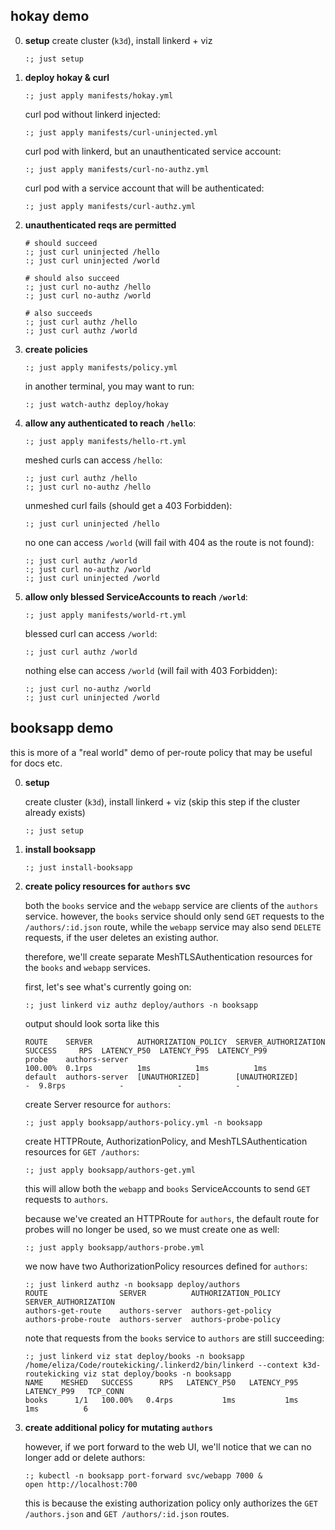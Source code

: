 ## hokay demo

0. **setup**
   create cluster (`k3d`), install linkerd + viz

   ```shell
   :; just setup
   ```

1. **deploy hokay & curl**

   ```shell
   :; just apply manifests/hokay.yml
   ```

   curl pod without linkerd injected:
   ```shell
   :; just apply manifests/curl-uninjected.yml
   ```

   curl pod with linkerd, but an unauthenticated service account:
   ```shell
   :; just apply manifests/curl-no-authz.yml
   ```

   curl pod with a service account that will be authenticated:
   ```shell
   :; just apply manifests/curl-authz.yml
   ```

2. **unauthenticated reqs are permitted**
   ```shell
   # should succeed
   :; just curl uninjected /hello
   :; just curl uninjected /world
   ```

   ```shell
   # should also succeed
   :; just curl no-authz /hello
   :; just curl no-authz /world
   ```

   ```shell
   # also succeeds
   :; just curl authz /hello
   :; just curl authz /world
   ```

3. **create policies**
   ```shell
   :; just apply manifests/policy.yml
   ```

   in another terminal, you may want to run:
   ```
   :; just watch-authz deploy/hokay
   ```

4. **allow any authenticated to reach `/hello`**:
   ```shell
   :; just apply manifests/hello-rt.yml
   ```

   meshed curls can access `/hello`:
   ```shell
   :; just curl authz /hello
   :; just curl no-authz /hello
   ```

   unmeshed curl fails (should get a 403 Forbidden):
   ```shell
   :; just curl uninjected /hello
   ```

   no one can access `/world` (will fail with 404 as the route is not found):
   ```shell
   :; just curl authz /world
   :; just curl no-authz /world
   :; just curl uninjected /world
   ```

4. **allow only blessed ServiceAccounts to reach `/world`**:
    ```shell
   :; just apply manifests/world-rt.yml
   ```

   blessed curl can access `/world`:
   ```shell
   :; just curl authz /world
   ```

   nothing else can access `/world` (will fail with 403 Forbidden):
   ```shell
   :; just curl no-authz /world
   :; just curl uninjected /world
   ```

## booksapp demo

this is more of a "real world" demo of per-route policy that may be useful for
docs etc.

0. **setup**

   create cluster (`k3d`), install linkerd + viz (skip this step if the cluster
   already exists)

   ```shell
   :; just setup
   ```

1. **install booksapp**
   ```shell
   :; just install-booksapp
   ```

2. **create policy resources for `authors` svc**

   both the `books` service and the `webapp` service are clients of the
   `authors` service. however, the `books` service should only send `GET`
   requests to the `/authors/:id.json` route, while the `webapp` service may
   also send `DELETE` requests, if the user deletes an existing author.

   therefore, we'll create separate MeshTLSAuthentication resources for the
   `books` and `webapp` services.

   first, let's see what's currently going on:
   ```shell
   :; just linkerd viz authz deploy/authors -n booksapp
   ```

   output should look sorta like this
   ```shell
   ROUTE    SERVER          AUTHORIZATION_POLICY  SERVER_AUTHORIZATION  SUCCESS     RPS  LATENCY_P50  LATENCY_P95  LATENCY_P99
   probe    authors-server                                              100.00%  0.1rps          1ms          1ms          1ms
   default  authors-server  [UNAUTHORIZED]        [UNAUTHORIZED]              -  9.8rps            -            -            -
   ```

   create Server resource for `authors`:
   ```shell
   :; just apply booksapp/authors-policy.yml -n booksapp
   ```

   create HTTPRoute, AuthorizationPolicy, and MeshTLSAuthentication resources
   for `GET /authors`:
   ```shell
   :; just apply booksapp/authors-get.yml
   ```

   this will allow both the `webapp` and `books` ServiceAccounts to send `GET`
   requests to `authors`.

   because we've created an HTTPRoute for `authors`, the default route for probes
   will no longer be used, so we must create one as well:
   ```shell
   :; just apply booksapp/authors-probe.yml
   ```

   we now have two AuthorizationPolicy resources defined for `authors`:
   ```shell
   :; just linkerd authz -n booksapp deploy/authors
   ROUTE                SERVER          AUTHORIZATION_POLICY   SERVER_AUTHORIZATION
   authors-get-route    authors-server  authors-get-policy
   authors-probe-route  authors-server  authors-probe-policy
   ```

   note that requests from the `books` service to `authors` are still
   succeeding:

   ```shell
   :; just linkerd viz stat deploy/books -n booksapp
   /home/eliza/Code/routekicking/.linkerd2/bin/linkerd --context k3d-routekicking viz stat deploy/books -n booksapp
   NAME    MESHED   SUCCESS      RPS   LATENCY_P50   LATENCY_P95   LATENCY_P99   TCP_CONN
   books      1/1   100.00%   0.4rps           1ms           1ms           1ms          6
   ```

3. **create additional policy for mutating `authors`**

   however, if we port forward to the web UI, we'll notice that we can no longer
   add or delete authors:
   ```shell
   :; kubectl -n booksapp port-forward svc/webapp 7000 &
   open http://localhost:700
   ```
   
   this is because the existing authorization policy only authorizes the `GET
   /authors.json` and `GET /authors/:id.json` routes.